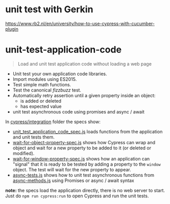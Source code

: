 # unit test with Gerkin

<https://www.rb2.nl/en/university/how-to-use-cypress-with-cucumber-plugin>

# unit-test-application-code

> Load and unit test application code without loading a web page

- Unit test your own application code libraries.
- Import modules using ES2015.
- Test simple math functions.
- Test the canonical *fizzbuzz* test.
- Automatically retry assertion until a given property inside an object:
  - is added or deleted
  - has expected value
- unit test asynchronous code using promises and async / await

In [cypress/integration](cypress/integration) folder the specs show:

- [unit_test_application_code_spec.js](cypress/integration/unit_test_application_code_spec.js) loads functions from the application and unit tests them.
- [wait-for-object-property-spec.js](cypress/integration/wait-for-object-property-spec.js) shows how Cypress can wrap and object and wait for a new property to be added to it (or deleted or modified).
- [wait-for-window-property-spec.js](cypress/integration/wait-for-window-property-spec.js) shows how an application can "signal" that it is ready to be tested by adding a property to the `window` object. The test will wait for the new property to appear.
- [async-tests.js](cypress/integration/async-tests.js) shows how to unit test asynchronous functions from [async-methods.js](async-methods.js) using Promises or async / await syntax

**note:** the specs load the application directly, there is no web server to start. Just do `npm run cypress:run` to open Cypress and run the unit tests.
